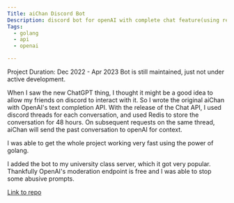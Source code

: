 ```yaml
---
Title: aiChan Discord Bot
Description: discord bot for openAI with complete chat feature(using redis and discord threads) and image generation
Tags:
  - golang
  - api
  - openai

---
```


Project Duration: Dec 2022 - Apr 2023
Bot is still maintained, just not under active development.

When I saw the new ChatGPT thing, I thought it might be a good idea to allow my
friends on discord to interact with it. So I wrote the original aiChan with
OpenAI's text completion API. With the release of the Chat API, I used discord
threads for each conversation, and used Redis to store the conversation for 48
hours. On subsequent requests on the same thread, aiChan will send the past
conversation to openAI for context.

I was able to get the whole project working very fast using the power of golang.

I added the bot to my university class server, which it got very popular.
Thankfully OpenAI's moderation endpoint is free and I was able to stop some
abusive prompts.

[Link to repo](https://github.com/baseddevelopment/aichan)
